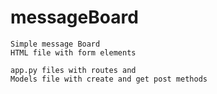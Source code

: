 # messageBoard

    Simple message Board
    HTML file with form elements
    
    app.py files with routes and 
    Models file with create and get post methods
